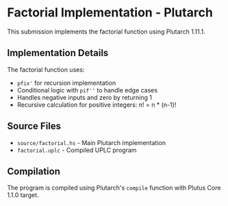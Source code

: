 # Factorial Implementation - Plutarch

This submission implements the factorial function using Plutarch 1.11.1.

## Implementation Details

The factorial function uses:

- `pfix'` for recursion implementation
- Conditional logic with `pif''` to handle edge cases
- Handles negative inputs and zero by returning 1
- Recursive calculation for positive integers: n! = n \* (n-1)!

## Source Files

- `source/factorial.hs` - Main Plutarch implementation
- `factorial.uplc` - Compiled UPLC program

## Compilation

The program is compiled using Plutarch's `compile` function with Plutus Core 1.1.0 target.

